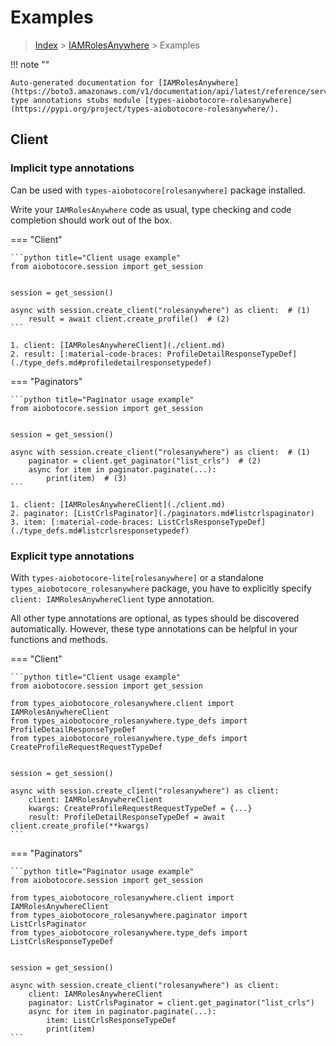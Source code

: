 # Examples

> [Index](../README.md) > [IAMRolesAnywhere](./README.md) > Examples

!!! note ""

    Auto-generated documentation for [IAMRolesAnywhere](https://boto3.amazonaws.com/v1/documentation/api/latest/reference/services/rolesanywhere.html#IAMRolesAnywhere)
    type annotations stubs module [types-aiobotocore-rolesanywhere](https://pypi.org/project/types-aiobotocore-rolesanywhere/).

## Client

### Implicit type annotations

Can be used with `types-aiobotocore[rolesanywhere]` package installed.

Write your `IAMRolesAnywhere` code as usual,
type checking and code completion should work out of the box.



=== "Client"

    ```python title="Client usage example"
    from aiobotocore.session import get_session


    session = get_session()

    async with session.create_client("rolesanywhere") as client:  # (1)
        result = await client.create_profile()  # (2)
    ```

    1. client: [IAMRolesAnywhereClient](./client.md)
    2. result: [:material-code-braces: ProfileDetailResponseTypeDef](./type_defs.md#profiledetailresponsetypedef) 



=== "Paginators"

    ```python title="Paginator usage example"
    from aiobotocore.session import get_session


    session = get_session()

    async with session.create_client("rolesanywhere") as client:  # (1)
        paginator = client.get_paginator("list_crls")  # (2)
        async for item in paginator.paginate(...):
            print(item)  # (3)
    ```

    1. client: [IAMRolesAnywhereClient](./client.md)
    2. paginator: [ListCrlsPaginator](./paginators.md#listcrlspaginator)
    3. item: [:material-code-braces: ListCrlsResponseTypeDef](./type_defs.md#listcrlsresponsetypedef) 




### Explicit type annotations

With `types-aiobotocore-lite[rolesanywhere]`
or a standalone `types_aiobotocore_rolesanywhere` package, you have to explicitly specify
`client: IAMRolesAnywhereClient` type annotation.

All other type annotations are optional, as types should be discovered automatically.
However, these type annotations can be helpful in your functions and methods.


=== "Client"

    ```python title="Client usage example"
    from aiobotocore.session import get_session

    from types_aiobotocore_rolesanywhere.client import IAMRolesAnywhereClient
    from types_aiobotocore_rolesanywhere.type_defs import ProfileDetailResponseTypeDef
    from types_aiobotocore_rolesanywhere.type_defs import CreateProfileRequestRequestTypeDef


    session = get_session()

    async with session.create_client("rolesanywhere") as client:
        client: IAMRolesAnywhereClient
        kwargs: CreateProfileRequestRequestTypeDef = {...}
        result: ProfileDetailResponseTypeDef = await client.create_profile(**kwargs)
    ```



=== "Paginators"

    ```python title="Paginator usage example"
    from aiobotocore.session import get_session

    from types_aiobotocore_rolesanywhere.client import IAMRolesAnywhereClient
    from types_aiobotocore_rolesanywhere.paginator import ListCrlsPaginator
    from types_aiobotocore_rolesanywhere.type_defs import ListCrlsResponseTypeDef


    session = get_session()

    async with session.create_client("rolesanywhere") as client:
        client: IAMRolesAnywhereClient
        paginator: ListCrlsPaginator = client.get_paginator("list_crls")
        async for item in paginator.paginate(...):
            item: ListCrlsResponseTypeDef
            print(item)
    ```


